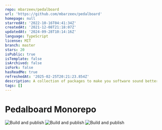 ```yaml
---
repo: mbarzeev/pedalboard
url: 'https://github.com/mbarzeev/pedalboard'
homepage: null
starredAt: '2022-10-16T04:41:34Z'
createdAt: '2021-12-08T21:18:07Z'
updatedAt: '2024-09-28T10:14:16Z'
language: TypeScript
license: MIT
branch: master
stars: 20
isPublic: true
isTemplate: false
isArchived: false
isFork: false
hasReadMe: true
refreshedAt: '2025-02-25T20:21:23.854Z'
description: A collection of packages to make you software sound better
tags: []
---
```


# Pedalboard Monorepo

![Build and publish](https://github.com/mbarzeev/pedalboard/actions/workflows/npm-publish.yml/badge.svg)
![Build and publish](https://github.com/mbarzeev/pedalboard/actions/workflows/coverage-report.yml/badge.svg)
![Build and publish](https://github.com/mbarzeev/pedalboard/actions/workflows/chromatic.yml/badge.svg)
